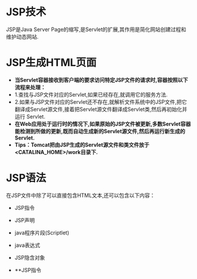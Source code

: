 # JSP技术
JSP是Java Server Page的缩写,是Servlet的扩展,其作用是简化网站创建过程和维护动态网站.

# JSP生成HTML页面
* **当Servlet容器接收到客户端的要求访问特定JSP文件的请求时,容器按照以下流程来处理：**
* 1.查找与JSP文件对应的Servlet,如果已经存在,就调用它的服务方法.
* 2.如果与JSP文件对应的Servlet还不存在,就解析文件系统中的JSP文件,把它翻译成Servlet源文件,接着把Servlet源文件翻译成Servlet类,然后再初始化并运行        Servlet.
* **在Web应用处于运行时的情况下,如果原始的JSP文件被更新,多数Servlet容器能检测到所做的更新,既而自动生成新的Servlet源文件,然后再运行新生成的Servlet.**
* **Tips：Tomcat把由JSP生成的Servlet源文件和类文件放于<CATALINA_HOME>/work目录下.**

# JSP语法
在JSP文件中除了可以直接包含HTML文本,还可以包含以下内容：
* JSP指令
* JSP声明
* java程序片段(Scriptlet)
* java表达式
* JSP隐含对象

* **JSP指令


